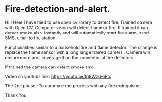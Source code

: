 # Fire-detection-and-alert.
Hi ! Here I have tried to use open cv library to detect fire.
Trained camera with Open CV, Computer vision will detect flame or  fire.
If trained it can detect smoke also. 
Instantly  and  will automatically start  fire alarm, send  SMS, email  to fire station.
 
Functionalities similar to a household fire and flame detector.
The  change is replace the flame sensor with a long range trained camera . 
Camera will ensure more area coverage than the conventional fire detectors.

If trained the camera can detect smoke also.

Video on youtube link: https://youtu.be/tq8Wz6HiFtc

The 2nd phase : To automate the process with any fire extinguisher.

Thank You.
